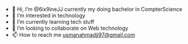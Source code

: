 - 👋 Hi, I’m @6ix9ineJJ currently my doing bachelor in CompterScience
- 👀 I’m interested in technology 
- 🌱 I’m currently learning tech stuff
- 💞️ I’m looking to collaborate on Web technology
- 📫 How to reach me usmanahmadjj97@gmail.com

<!---
6ix9ineJJ/6ix9ineJJ is a ✨ special ✨ repository because its `README.md` (this file) appears on your GitHub profile.
You can click the Preview link to take a look at your changes.
--->
